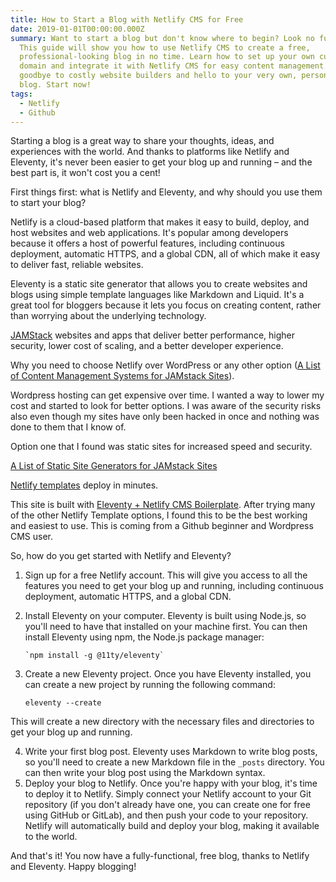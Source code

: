 ```yaml
---
title: How to Start a Blog with Netlify CMS for Free
date: 2019-01-01T00:00:00.000Z
summary: Want to start a blog but don't know where to begin? Look no further!
  This guide will show you how to use Netlify CMS to create a free,
  professional-looking blog in no time. Learn how to set up your own custom
  domain and integrate it with Netlify CMS for easy content management. Say
  goodbye to costly website builders and hello to your very own, personalized
  blog. Start now!
tags:
  - Netlify
  - Github
---
```

Starting a blog is a great way to share your thoughts, ideas, and experiences with the world. And thanks to platforms like Netlify and Eleventy, it's never been easier to get your blog up and running – and the best part is, it won't cost you a cent!

First things first: what is Netlify and Eleventy, and why should you use them to start your blog?

Netlify is a cloud-based platform that makes it easy to build, deploy, and host websites and web applications. It's popular among developers because it offers a host of powerful features, including continuous deployment, automatic HTTPS, and a global CDN, all of which make it easy to deliver fast, reliable websites.

Eleventy is a static site generator that allows you to create websites and blogs using simple template languages like Markdown and Liquid. It's a great tool for bloggers because it lets you focus on creating content, rather than worrying about the underlying technology.

[JAMStack](https://jamstack.org/) websites and apps that deliver better performance, higher security, lower cost of scaling, and a better developer experience.

Why you need to choose Netlify over WordPress or any other option ([A List of Content Management Systems for JAMstack Sites](https://headlesscms.org/)).

Wordpress hosting can get expensive over time. I wanted a way to lower my cost and started to look for better options. I was aware of the security risks also even though my sites have only been hacked in once and nothing was done to them that I know of. 

Option one that I found was static sites for increased speed and security.

[A List of Static Site Generators for JAMstack Sites](https://www.staticgen.com/)

[Netlify templates](https://templates.netlify.com/) deploy in minutes.

This site is built with [Eleventy + Netlify CMS Boilerplate](https://templates.netlify.com/template/eleventy-netlify-boilerplate/). After trying many of the other Netlify Template options, I found this to be the best working and easiest to use. This is coming from a Github beginner and Wordpress CMS user.

So, how do you get started with Netlify and Eleventy?

1. Sign up for a free Netlify account. This will give you access to all the features you need to get your blog up and running, including continuous deployment, automatic HTTPS, and a global CDN.
2. Install Eleventy on your computer. Eleventy is built using Node.js, so you'll need to have that installed on your machine first. You can then install Eleventy using npm, the Node.js package manager:

   ```
   `npm install -g @11ty/eleventy`
   ```
3. Create a new Eleventy project. Once you have Eleventy installed, you can create a new project by running the following command:

   ```
   eleventy --create

   ```

This will create a new directory with the necessary files and directories to get your blog up and running.

4. Write your first blog post. Eleventy uses Markdown to write blog posts, so you'll need to create a new Markdown file in the `_posts` directory. You can then write your blog post using the Markdown syntax.
5. Deploy your blog to Netlify. Once you're happy with your blog, it's time to deploy it to Netlify. Simply connect your Netlify account to your Git repository (if you don't already have one, you can create one for free using GitHub or GitLab), and then push your code to your repository. Netlify will automatically build and deploy your blog, making it available to the world.

And that's it! You now have a fully-functional, free blog, thanks to Netlify and Eleventy. Happy blogging!